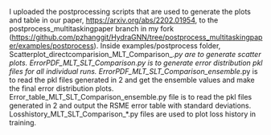 I uploaded the postprocessing scripts that are used to generate the plots and table in our paper, https://arxiv.org/abs/2202.01954, to the postprocess_multitaskingpaper branch in my fork (https://github.com/pzhanggit/HydraGNN/tree/postprocess_multitaskingpaper/examples/postprocess). 
Inside examples/postprocess folder, Scatterplot_directcomparision_MLT_Comparison_*.py are to generate scatter plots.
ErrorPDF_MLT_SLT_Comparison.py is to generate error distribution pkl files for all individual runs.
ErrorPDF_MLT_SLT_Comparison_ensemble*.py is to read the pkl files generated in 2 and get the ensemble values and make the final error distribution plots.
Error_table_MLT_SLT_Comparison_ensemble.py file is to read the pkl files generated in 2 and output the RSME error table with standard deviations.
Losshistory_MLT_SLT_Comparison_*.py files are used to plot loss history in training. 
